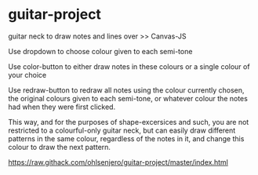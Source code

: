 # guitar-project

guitar neck to draw notes and lines over >> Canvas-JS

Use dropdown to choose colour given to each semi-tone

Use color-button to either draw notes in these colours or a single colour of your choice

Use redraw-button to redraw all notes using the colour currently chosen, the original colours given to each semi-tone, or whatever colour the notes had when they were first clicked.

This way, and for the purposes of shape-excersices and such, you are not restricted to a colourful-only guitar neck, but can easily draw different patterns in the same colour, regardless of the notes in it, and change this colour to draw the next pattern.


https://raw.githack.com/ohlsenjero/guitar-project/master/index.html
